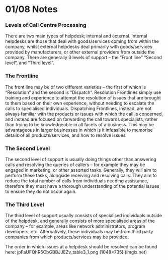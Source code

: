 # 01/08 Notes

### Levels of Call Centre Processing
There are two main types of helpdesk; internal and external. Internal helpdesks are those that deal with goods/services coming from within the company, whilst external helpdesks deal primarily with goods/services provided by manufacturers, or other external providers from outside the company. There are generally 3 levels of support – the “Front line” “Second level”, and “Third level”.

### The Frontline
The front line may be of two different varieties – the first of which is “Resolution” and the second is “Dispatch”. Resolution Frontlines simply use training and experience to attempt the resolution of issues that are brought to them based on their own experience, without needing to escalate the calls to specialised individuals. Dispatching Frontlines, instead, are not always familiar with the products or issues with which the call is concerned, and instead are focused on forwarding the call towards specialists, rather than trying to be knowledgeable in all facets of a business. This may be advantageous in larger businesses in which is it infeasible to memorise details of all products/services, and how to resolve issues.

### The Second Level
The second level of support is usually doing things other than answering calls and resolving the queries of callers – for example they may be engaged in marketing, or other assorted tasks. Generally, they will aim to perform these tasks, alongside receiving and resolving calls. They aim to reduce the total number of calls from individuals needing assistance, therefore they must have a thorough understanding of the potential issues to ensure they do not occur again. 

### The Third Level
The third level of support usually consists of specialised individuals outside of the helpdesk, and generally consists of more specialised areas of the company – for example, areas like network administrators, program developers, etc. Alternatively, these individuals may be from third party companies from which products/services may be provided.

The order in which issues at a helpdesk should be resolved can be found here: jpFaUFQhR5CbGBBJJEZv_table3_1.png (1048×735) (imgix.net)
